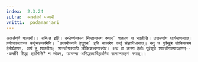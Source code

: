 ```yaml
---
index:  2.3.24
sutra:  अकर्तर्यृणे पञ्चमी
vritti:  padamanjari
---
```


	अकर्तर्यृणे पञ्चमी।। बन्धित इति। बन्धेर्ण्यन्तस्य निष्ठान्तस्य रूपम्` शतमृणं च भवतीति। उत्तमर्णाय धार्यमाणत्वात्। प्रयोजकत्वाच्च कर्तृसंज्ञकमिति। `तत्प्रयोजको हेतुश्च` इति चकारेण कर्तृ संज्ञाविधानात्। ननु च पूर्वसूत्रे लौकिकस्य हेतोर्ग्रहणम्, अयं तु शास्त्रीयः; शास्त्रीयस्यापि लौकिकत्वमस्त्येव। अथ वा कस्य हेतोः पूर्वसूत्रे शास्त्रीयस्याग्रहणम्---कर्त्तरि सिद्धा तृतीयेति? न त्वेवम्, पञ्चम्या असिद्धत्वादिहार्थमेव सामान्यग्रहणं स्यात्।।
